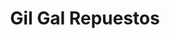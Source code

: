---
title: "Gil Gal Repuestos"
url: /leandro-n-alem/gil-gal-repuestos/
shop: piezas de automóviles
---